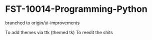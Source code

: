 # FST-10014-Programming-Python
branched to origin/ui-improvements

To add themes via ttk (themed tk)
To reedit the shits